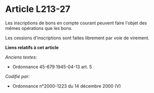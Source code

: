 # Article L213-27

Les inscriptions de bons en compte courant peuvent faire l'objet des mêmes opérations que les bons.

Les cessions d'inscriptions sont faites librement par voie de virement.

**Liens relatifs à cet article**

_Anciens textes_:

  - Ordonnance 45-679 1945-04-13 art. 5

_Codifié par_:

  - Ordonnance n°2000-1223 du 14 décembre 2000 (V)
